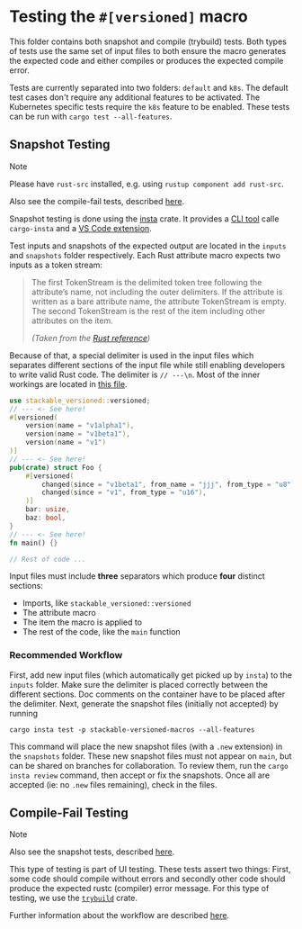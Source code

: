 # Testing the `#[versioned]` macro

This folder contains both snapshot and compile (trybuild) tests. Both types of tests use the same
set of input files to both ensure the macro generates the expected code and either compiles or
produces the expected compile error.

Tests are currently separated into two folders: `default` and `k8s`. The default test cases don't
require any additional features to be activated. The Kubernetes specific tests require the `k8s`
feature to be enabled. These tests can be run with `cargo test --all-features`.

## Snapshot Testing

> [!NOTE]
> Please have `rust-src` installed, e.g. using `rustup component add rust-src`.
>
> Also see the compile-fail tests, described [here](#compile-fail-testing).

Snapshot testing is done using the [insta] crate. It provides a [CLI tool][insta-cli] calle
 `cargo-insta` and a [VS Code extension][insta-ext].

Test inputs and snapshots of the expected output are located in the `inputs` and `snapshots` folder
respectively. Each Rust attribute macro expects two inputs as a token stream:

> The first TokenStream is the delimited token tree following the attribute’s name, not including
> the outer delimiters. If the attribute is written as a bare attribute name, the attribute
> TokenStream is empty. The second TokenStream is the rest of the item including other attributes on
> the item.
>
> _(Taken from the [Rust reference][rust-ref])_

Because of that, a special delimiter is used in the input files which separates different sections
of the input file while still enabling developers to write valid Rust code. The delimiter is
`// ---\n`. Most of the inner workings are located in [this file](../src/test_utils.rs).

```rust
use stackable_versioned::versioned;
// --- <- See here!
#[versioned(
    version(name = "v1alpha1"),
    version(name = "v1beta1"),
    version(name = "v1")
)]
// --- <- See here!
pub(crate) struct Foo {
    #[versioned(
        changed(since = "v1beta1", from_name = "jjj", from_type = "u8"),
        changed(since = "v1", from_type = "u16"),
    )]
    bar: usize,
    baz: bool,
}
// --- <- See here!
fn main() {}

// Rest of code ...
```

Input files must include **three** separators which produce **four** distinct sections:

- Imports, like `stackable_versioned::versioned`
- The attribute macro
- The item the macro is applied to
- The rest of the code, like the `main` function

### Recommended Workflow

First, add new input files (which automatically get picked up by `insta`) to the `inputs`
folder. Make sure the delimiter is placed correctly between the different sections. Doc comments on
the container have to be placed after the delimiter. Next, generate the snapshot files (initially
not accepted) by running

```shell
cargo insta test -p stackable-versioned-macros --all-features
```

This command will place the new snapshot files (with a `.new` extension) in the `snapshots` folder.
These new snapshot files must not appear on `main`, but can be shared on branches for collaboration.
To review them, run the `cargo insta review` command, then accept or fix the snapshots. Once all are
accepted (ie: no `.new` files remaining), check in the files.

## Compile-Fail Testing

> [!NOTE]
> Also see the snapshot tests, described [here](#snapshot-testing).

This type of testing is part of UI testing. These tests assert two things: First, some code should
compile without errors and secondly other code should produce the expected rustc (compiler) error
message. For this type of testing, we use the [`trybuild`][trybuild] crate.

Further information about the workflow are described [here][workflow].

[rust-ref]: https://doc.rust-lang.org/reference/procedural-macros.html#attribute-macros
[workflow]: https://docs.rs/trybuild/latest/trybuild/#workflow
[trybuild]: https://docs.rs/trybuild/latest/trybuild/
[insta-ext]: https://insta.rs/docs/vscode/
[insta-cli]: https://insta.rs/docs/cli/
[insta]: https://insta.rs/
